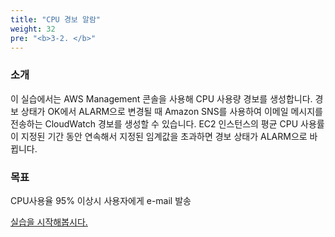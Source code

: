 ```yaml
---
title: "CPU 경보 알람"
weight: 32
pre: "<b>3-2. </b>"
---
```


### 소개
이 실습에서는 AWS Management 콘솔을 사용해 CPU 사용량 경보를 생성합니다.
경보 상태가 OK에서 ALARM으로 변경될 때 Amazon SNS를 사용하여 이메일 메시지를 전송하는 CloudWatch 경보를 생성할 수 있습니다. EC2 인스턴스의 평균 CPU 사용률이 지정된 기간 동안 연속해서 지정된 임계값을 초과하면 경보 상태가 ALARM으로 바뀝니다.

### 목표
CPU사용율 95% 이상시 사용자에게 e-mail 발송
    
[실습을 시작해봅시다.](/performanceefficiency/cloudwatcheventemail/setup)
 
